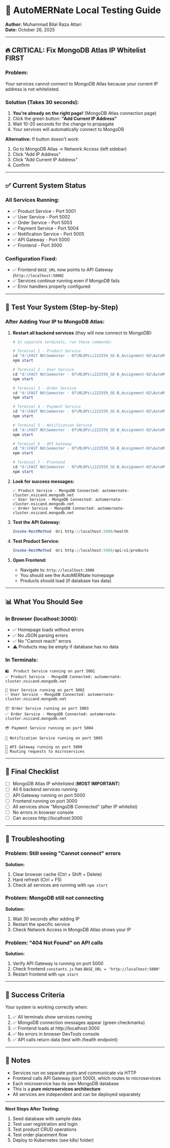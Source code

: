 # 🚀 AutoMERNate Local Testing Guide
**Author:** Muhammad Bilal Raza Attari  
**Date:** October 26, 2025

---

## 🔥 CRITICAL: Fix MongoDB Atlas IP Whitelist FIRST

### **Problem:**
Your services cannot connect to MongoDB Atlas because your current IP address is not whitelisted.

### **Solution (Takes 30 seconds):**

1. **You're already on the right page!** (MongoDB Atlas connection page)
2. Click the green button: **"Add Current IP Address"**
3. Wait 10-20 seconds for the change to propagate
4. Your services will automatically connect to MongoDB

**Alternative:** If button doesn't work:
1. Go to MongoDB Atlas → Network Access (left sidebar)
2. Click "Add IP Address"
3. Click "Add Current IP Address"
4. Confirm

---

## ✅ Current System Status

### **All Services Running:**
- ✅ Product Service - Port 5001
- ✅ User Service - Port 5002
- ✅ Order Service - Port 5003
- ✅ Payment Service - Port 5004
- ✅ Notification Service - Port 5005
- ✅ API Gateway - Port 5000
- ✅ Frontend - Port 3000

### **Configuration Fixed:**
- ✅ Frontend `BASE_URL` now points to API Gateway (`http://localhost:5000`)
- ✅ Services continue running even if MongoDB fails
- ✅ Error handlers properly configured

---

## 🧪 Test Your System (Step-by-Step)

### **After Adding Your IP to MongoDB Atlas:**

1. **Restart all backend services** (they will now connect to MongoDB):
   ```powershell
   # In separate terminals, run these commands:
   
   # Terminal 1 - Product Service
   cd "d:\FAST NU\Semester - 07\MLOPs\i222559_SE-B_Assignment-02\AutoMernate\services\product-service"
   npm start
   
   # Terminal 2 - User Service
   cd "d:\FAST NU\Semester - 07\MLOPs\i222559_SE-B_Assignment-02\AutoMernate\services\user-service"
   npm start
   
   # Terminal 3 - Order Service
   cd "d:\FAST NU\Semester - 07\MLOPs\i222559_SE-B_Assignment-02\AutoMernate\services\order-service"
   npm start
   
   # Terminal 4 - Payment Service
   cd "d:\FAST NU\Semester - 07\MLOPs\i222559_SE-B_Assignment-02\AutoMernate\services\payment-service"
   npm start
   
   # Terminal 5 - Notification Service
   cd "d:\FAST NU\Semester - 07\MLOPs\i222559_SE-B_Assignment-02\AutoMernate\services\notification-service"
   npm start
   
   # Terminal 6 - API Gateway
   cd "d:\FAST NU\Semester - 07\MLOPs\i222559_SE-B_Assignment-02\AutoMernate\services\api-gateway"
   npm start
   
   # Terminal 7 - Frontend
   cd "d:\FAST NU\Semester - 07\MLOPs\i222559_SE-B_Assignment-02\AutoMernate\frontend"
   npm start
   ```

2. **Look for success messages:**
   ```
   ✅ Product Service - MongoDB Connected: automernate-cluster.nsicand.mongodb.net
   ✅ User Service - MongoDB Connected: automernate-cluster.nsicand.mongodb.net
   ✅ Order Service - MongoDB Connected: automernate-cluster.nsicand.mongodb.net
   ```

3. **Test the API Gateway:**
   ```powershell
   Invoke-RestMethod -Uri http://localhost:5000/health
   ```

4. **Test Product Service:**
   ```powershell
   Invoke-RestMethod -Uri http://localhost:5000/api/v1/products
   ```

5. **Open Frontend:**
   - Navigate to: `http://localhost:3000`
   - You should see the AutoMERNate homepage
   - Products should load (if database has data)

---

## 📊 What You Should See

### **In Browser (localhost:3000):**
- ✅ Homepage loads without errors
- ✅ No JSON parsing errors
- ✅ No "Cannot reach" errors
- ⚠️ Products may be empty if database has no data

### **In Terminals:**
```
🛍️  Product Service running on port 5001
✅ Product Service - MongoDB Connected: automernate-cluster.nsicand.mongodb.net

👤 User Service running on port 5002
✅ User Service - MongoDB Connected: automernate-cluster.nsicand.mongodb.net

📦 Order Service running on port 5003
✅ Order Service - MongoDB Connected: automernate-cluster.nsicand.mongodb.net

💳 Payment Service running on port 5004

📧 Notification Service running on port 5005

🚪 API Gateway running on port 5000
📡 Routing requests to microservices
```

---

## 🎯 Final Checklist

- [ ] MongoDB Atlas IP whitelisted (**MOST IMPORTANT**)
- [ ] All 6 backend services running
- [ ] API Gateway running on port 5000
- [ ] Frontend running on port 3000
- [ ] All services show "MongoDB Connected" (after IP whitelist)
- [ ] No errors in browser console
- [ ] Can access http://localhost:3000

---

## 🐛 Troubleshooting

### **Problem: Still seeing "Cannot connect" errors**
**Solution:** 
1. Clear browser cache (Ctrl + Shift + Delete)
2. Hard refresh (Ctrl + F5)
3. Check all services are running with `npm start`

### **Problem: MongoDB still not connecting**
**Solution:**
1. Wait 30 seconds after adding IP
2. Restart the specific service
3. Check Network Access in MongoDB Atlas shows your IP

### **Problem: "404 Not Found" on API calls**
**Solution:**
1. Verify API Gateway is running on port 5000
2. Check frontend `constants.js` has `BASE_URL = 'http://localhost:5000'`
3. Restart frontend with `npm start`

---

## 🎉 Success Criteria

Your system is working correctly when:
1. ✅ All terminals show services running
2. ✅ MongoDB connection messages appear (green checkmarks)
3. ✅ Frontend loads at http://localhost:3000
4. ✅ No errors in browser DevTools console
5. ✅ API calls return data (test with /health endpoint)

---

## 📝 Notes

- Services run on separate ports and communicate via HTTP
- Frontend calls API Gateway (port 5000), which routes to microservices
- Each microservice has its own MongoDB database
- This is a **pure microservices architecture**
- All services are independent and can be deployed separately

---

**Next Steps After Testing:**
1. Seed database with sample data
2. Test user registration and login
3. Test product CRUD operations
4. Test order placement flow
5. Deploy to Kubernetes (see k8s/ folder)
